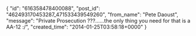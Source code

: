  {
   "id": "616358478400088",
   "post_id": "462493170453287_471533439549260",
   "from_name": "Pete Daoust",
   "message": "Private Prosecution ???......the only thing you need for that is a AA-12 :/",
   "created_time": "2014-01-25T03:58:18+0000"
 }

